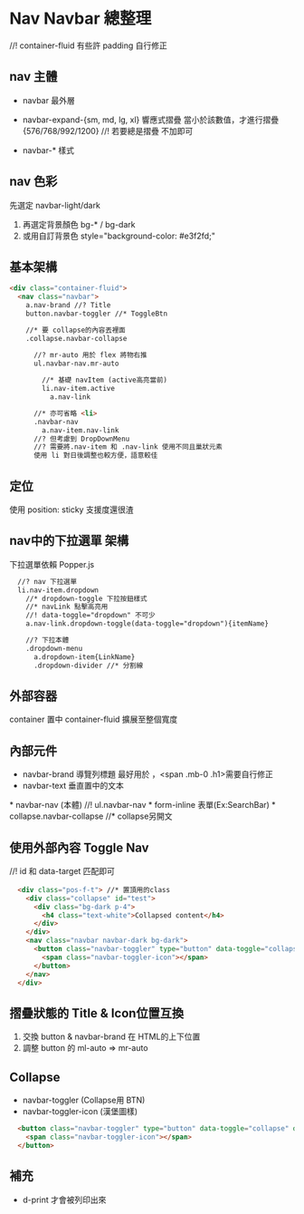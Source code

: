 # Nav Navbar 總整理

//! container-fluid 有些許 padding 自行修正

## nav 主體
* navbar 最外層

* navbar-expand-{sm, md, lg, xl} 響應式摺疊
當小於該數值，才進行摺疊 {576/768/992/1200}
//! 若要總是摺疊 不加即可


* navbar-* 樣式
<nav class="navbar navbar-expand-lg navbar-light bg-light">

## nav 色彩
先選定 navbar-light/dark
1. 再選定背景顏色 bg-* / bg-dark
2. 或用自訂背景色
style="background-color: #e3f2fd;"

## 基本架構
```html
<div class="container-fluid">
  <nav class="navbar">
    a.nav-brand //? Title
    button.navbar-toggler //* ToggleBtn

    //* 要 collapse的內容丟裡面
    .collapse.navbar-collapse

      //? mr-auto 用於 flex 將物右推
      ul.navbar-nav.mr-auto
      
        //* 基礎 navItem (active高亮當前)
        li.nav-item.active
          a.nav-link

      //* 亦可省略 <li>
      .navbar-nav
        a.nav-item.nav-link
      //? 但考慮到 DropDownMenu
      //? 需要將.nav-item 和 .nav-link 使用不同且巢狀元素
      使用 li 對日後調整也較方便，語意較佳
```

## 定位
使用 position: sticky 支援度還很渣

## nav中的下拉選單 架構
下拉選單依賴  Popper.js
```html
  //? nav 下拉選單
  li.nav-item.dropdown
    //* dropdown-toggle 下拉按鈕樣式
    //* navLink 點擊高亮用
    //! data-toggle="dropdown" 不可少
    a.nav-link.dropdown-toggle(data-toggle="dropdown"){itemName}

    //? 下拉本體
    .dropdown-menu
      a.dropdown-item{LinkName}
      .dropdown-divider //* 分割線
```

## 外部容器
container 置中
container-fluid 擴展至整個寬度

## 內部元件
* navbar-brand 導覽列標題
最好用於 <a>，<span .mb-0 .h1>需要自行修正
* navbar-text 垂直置中的文本
<span class="navbar-text">
* navbar-nav (本體)  //! ul.navbar-nav
* form-inline 表單(Ex:SearchBar)
* collapse.navbar-collapse 
//* collapse另開文

## 使用外部內容 Toggle Nav
//! id 和 data-target 匹配即可
```html
  <div class="pos-f-t"> //* 置頂用的class
    <div class="collapse" id="test">
      <div class="bg-dark p-4">
        <h4 class="text-white">Collapsed content</h4>
      </div>
    </div>
    <nav class="navbar navbar-dark bg-dark">
      <button class="navbar-toggler" type="button" data-toggle="collapse" data-target="#test">
        <span class="navbar-toggler-icon"></span>
      </button>
    </nav>
  </div>
```

## 摺疊狀態的 Title & Icon位置互換
1. 交換 button & navbar-brand 在 HTML的上下位置
2. 調整 button 的 ml-auto => mr-auto

## Collapse
* navbar-toggler (Collapse用 BTN)
* navbar-toggler-icon (漢堡圖樣)
```html
  <button class="navbar-toggler" type="button" data-toggle="collapse" data-target="#navbarSupportedContent">
    <span class="navbar-toggler-icon"></span>
  </button>
```

## 補充
* d-print 才會被列印出來